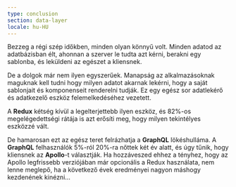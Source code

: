 ```yaml
---
type: conclusion
section: data-layer
locale: hu-HU
---
```

 Bezzeg a régi szép időkben, minden olyan könnyű volt. Minden adatod az adatbázisban élt, ahonnan a szerver le tudta azt kérni, berakni egy sablonba, és leküldeni az egészet a kliensnek.

De a dolgok már nem ilyen egyszerűek. Manapság az alkalmazásoknak maguknak kell tudni hogy milyen adatot akarnak lekérni, hogy a saját sablonjait és komponenseit renderelni tudják. Ez egy egész sor adatlekérő és adatkezelő eszköz felemelkedéséhez vezetett.

A **Redux** kétség kívül a legelterjettebb ilyen eszköz, és 82%-os megelégedettségi rátája is azt erősíti meg, hogy milyen tekintélyes eszközzé vált.

De hamarosan ezt az egész teret felrázhatja a **GraphQL** lökéshulláma. A **GraphQL** felhasználók 5%-ról 20%-ra nőttek két év alatt, és úgy tűnik, hogy kliensnek az **Apollo**-t választják. Ha hozzáveszed ehhez a tényhez, hogy az Apollo legfrissebb verziójában már opcionális a Redux használata, nem lenne meglepő, ha a következő évek eredményei nagyon máshogy kezdenének kinézni…